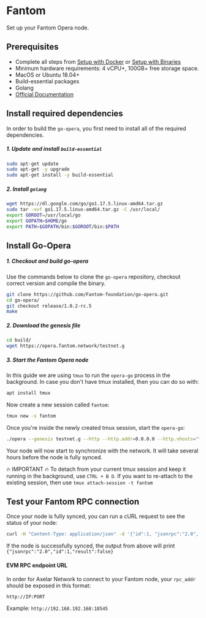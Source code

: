 # Fantom

Set up your Fantom Opera node.

## Prerequisites
- Complete all steps from [Setup with Docker](/setup/setup-with-docker.md) or [Setup with Binaries](/setup/setup-with-binaries.md)
- Minimum hardware requirements: 4 vCPU+, 100GB+ free storage space.
- MacOS or Ubuntu 18.04+
- Build-essential packages
- Golang
- [Official Documentation](https://docs.fantom.foundation/staking/run-a-read-only-node)

## Install required dependencies
In order to build the `go-opera`, you first need to install all of the required dependencies.

##### 1. Update and install `build-essential`

```bash
sudo apt-get update
sudo apt-get -y upgrade
sudo apt-get install -y build-essential
```

##### 2. Install `golang`

```bash
wget https://dl.google.com/go/go1.17.5.linux-amd64.tar.gz
sudo tar -xvf go1.17.5.linux-amd64.tar.gz -C /usr/local/
export GOROOT=/usr/local/go
export GOPATH=$HOME/go
export PATH=$GOPATH/bin:$GOROOT/bin:$PATH
```

## Install Go-Opera

##### 1. Checkout and build go-opera
Use the commands below to clone the `go-opera` repository, checkout correct version and compile the binary.

```bash
git clone https://github.com/Fantom-foundation/go-opera.git
cd go-opera/
git checkout release/1.0.2-rc.5
make
```

##### 2. Download the genesis file

```bash
cd build/
wget https://opera.fantom.network/testnet.g
```

##### 3. Start the Fantom Opera node

In this guide we are using `tmux` to run the `opera-go` process in the background. In case you don't have tmux installed, then you can do so with:

```bash
apt install tmux
```

Now create a new session called `fantom`:

```bash
tmux new -s fantom
```

Once you're inside the newly created tmux session, start the `opera-go`:

```bash
./opera --genesis testnet.g --http --http.addr=0.0.0.0 --http.vhosts="*" --http.corsdomain="*" --ws --ws.origins="*" 
```

Your node will now start to synchronize with the network. It will take several hours before the node is fully synced.

:fire: IMPORTANT :fire:
To detach from your current tmux session and keep it running in the background, use `CTRL + B D`. If you want to re-attach to the existing session, then use `tmux attach-session -t fantom`

## Test your Fantom RPC connection

Once your node is fully synced, you can run a cURL request to see the status of your node:

```bash
curl -H "Content-Type: application/json" -d '{"id":1, "jsonrpc":"2.0", "method": "eth_syncing", "params":[]}' localhost:18545
```

If the node is successfully synced, the output from above will print `{"jsonrpc":"2.0","id":1,"result":false}`

#### EVM RPC endpoint URL

In order for Axelar Network to connect to your Fantom node, your `rpc_addr` should be exposed in this format:

```bash
http://IP:PORT
```
Example:
```http://192.168.192.168:18545```




